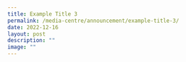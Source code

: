 ```yaml
---
title: Example Title 3
permalink: /media-centre/announcement/example-title-3/
date: 2022-12-16
layout: post
description: ""
image: ""
---
```


